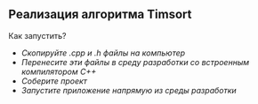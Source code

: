 **Реализация алгоритма Timsort**
---
Как запустить? 
- *Скопируйте .cpp и .h файлы на компьютер*
- *Перенесите эти файлы в среду разработки со встроенным компилятором C++*
- *Соберите проект*
- *Запустите приложение напрямую из среды разработки*